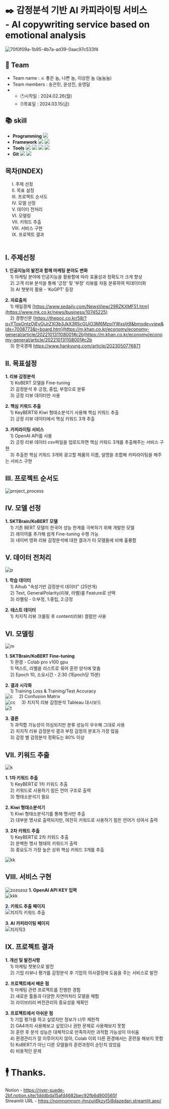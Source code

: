# ✒️ 감정분석 기반 AI 카피라이팅 서비스</br>- AI copywriting service based on emotional analysis
![70f0f09a-1b95-4b7a-ad39-0aac97c533f4](https://github.com/songeunmin/NomNomNom/assets/144300743/3661d503-bb8f-41c7-9045-8eb36b90f130)
## 👥 Team
- Team name : ⚔️ 좋은 놈, 나쁜 놈, 이상한 놈 (놈놈놈)
- Team members : 송은민, 윤성진, 송영달
- * :clock1:시작일 : 2024.02.26(월)
  * ⏰목표일 : 2024.03.15(금)
## :books: skill
- **Programming** <img src="https://img.shields.io/badge/Python-3776AB?style=for-the-badge&logo=Python&logoColor=white">
- **Framework** <img src="https://img.shields.io/badge/Streamlit-FF4B4B?style=for-the-badge&logo=Streamlit&logoColor=white"> <img src="https://img.shields.io/badge/openai-412991?style=for-the-badge&logo=openai&logoColor=white">
- **Tools** <img src="https://img.shields.io/badge/jupyter-F37626?style=for-the-badge&logo=jupyter&logoColor=white"> <img src="https://img.shields.io/badge/pycharm-000000?style=for-the-badge&logo=pycharm&logoColor=white"> <img src="https://img.shields.io/badge/googlecolab-F9AB00?style=for-the-badge&logo=googlecolab&logoColor=white"> <img src="https://img.shields.io/badge/tableau-E97627?style=for-the-badge&logo=tableau&logoColor=white">
- **Git** <img src="https://img.shields.io/badge/Git-F05032?style=for-the-badge&logo=jupyter&logoColor=white"> <img src="https://img.shields.io/badge/github-181717?style=for-the-badge&logo=github&logoColor=white">

## 목차(INDEX)
&emsp;&ensp;Ⅰ. 주제 선정</br>&emsp;&ensp;Ⅱ. 목표 설정</br>&emsp;&ensp;Ⅲ. 프로젝트 순서도</br>&emsp;&ensp;Ⅳ. 모델 선정</br>&emsp;&ensp;Ⅴ. 데이터 전처리</br>&emsp;&ensp;Ⅵ. 모델링</br>&emsp;&ensp;Ⅶ. 키워드 추출</br>&emsp;&ensp;Ⅷ. 서비스 구현</br>&emsp;&ensp;Ⅸ. 프로젝트 결과</br>&emsp;&ensp;

## Ⅰ. 주제선정

  **1. 인공지능의 발전과 함께 마케팅 분야도 변화**</br>
       &nbsp;&nbsp;&nbsp; 1) 마케팅 분야에 인공지능을 활용함에 따라 효율성과 정확도가 크게 향상</br>
       &nbsp;&nbsp;&nbsp; 2) 고객 리뷰 분석을 통해 ‘긍정’ 및 ‘부정’ 리뷰를 자동 분류하여 빅데이터화</br>
       &nbsp;&nbsp;&nbsp; 3) AI 챗봇의 활용 - ‘KoGPT’ 등장</br>
       
  **2. 자료출처**</br>
       &nbsp;&nbsp;&nbsp; 1) 매일경제 [https://www.sedaily.com/NewsView/29RZKXMF51.htm](https://www.mk.co.kr/news/business/10745225)</br>
       &nbsp;&nbsp;&nbsp; 2) 경향신문 [https://thepoc.co.kr/58/?q=YToxOntzOjEyOiJrZXl3b3JkX3R5cGUiO3M6MzoiYWxsIjt9&bmode=view&idx=7008773&t=board.htm](https://m.khan.co.kr/economy/economy-general/article/202210131108001#c2b)https://m.khan.co.kr/economy/economy-general/article/202210131108001#c2b</br>
       &nbsp;&nbsp;&nbsp; 3) 한국경제 https://www.hankyung.com/article/2023050776871

## Ⅱ. 목표설정

**1. 리뷰 감정분석**</br>
       &nbsp;&nbsp;&nbsp; 1) KoBERT 모델을 Fine-tuning</br>
       &nbsp;&nbsp;&nbsp; 2) 감정분석 후 긍정, 중립, 부정으로 분류</br>
       &nbsp;&nbsp;&nbsp; 3) 긍정 리뷰 데이터만 사용</br>
       
**2. 핵심 키워드 추출**</br>
       &nbsp;&nbsp;&nbsp; 1) KeyBERT와 Kiwi 형태소분석기 사용해 핵심 키워드 추출 </br>
       &nbsp;&nbsp;&nbsp; 2) 긍정 리뷰 데이터에서 핵심 키워드 3개 추출</br>
       
**3. 카피라이팅 서비스**</br>
       &nbsp;&nbsp;&nbsp; 1) OpenAI API를 사용</br>
       &nbsp;&nbsp;&nbsp; 2) 긍정 리뷰 데이터 csv파일을 업로드하면 핵심 키워드 3개를 추출해주는 서비스 구현</br>
       &nbsp;&nbsp;&nbsp; 3) 추출한 핵심 키워드 3개와 광고할 제품의 이름, 설명을 조합해 카피라이팅을 해주는 서비스 구현</br>

## Ⅲ. 프로젝트 순서도
![project_process](https://github.com/songeunmin/NomNomNom/assets/144300743/4c207200-0b1c-4a3c-9b77-3ebd3d6dda95)

## Ⅳ. 모델 선정
**1. SKTBrain/KoBERT 모델**</br>
       &nbsp;&nbsp;&nbsp; 1) 기존 BERT 모델의 한국어 성능 한계를 극복하기 위해 개발한 모델</br>
       &nbsp;&nbsp;&nbsp; 2) 레이어를 추가해 쉽게 Fine-tuning 수행 가능</br>
       &nbsp;&nbsp;&nbsp; 3) 네이버 영화 리뷰 감정분석에 대한 결과가 타 모델들에 비해 훌륭함</br>
       
## Ⅴ. 데이터 전처리
![p](https://github.com/songeunmin/NomNomNom/assets/144300743/b25fb19f-cbb7-4848-b660-0bed7c0cfc77)

**1. 학습 데이터**</br>
       &nbsp;&nbsp;&nbsp; 1) Aihub "속성기반 감정분석 데이터" (25만개)</br>
       &nbsp;&nbsp;&nbsp; 2) Text, GeneralPolarity(리뷰, 라벨)를 Feature로 선택</br>
       &nbsp;&nbsp;&nbsp; 3) 라벨링 - 0:부정, 1:중립, 2:긍정</br>
       
**2. 테스트 데이터**</br>
       &nbsp;&nbsp;&nbsp; 1) 치지직 리뷰 크롤링 후 content(리뷰) 컬럼만 사용 </br>
       
## Ⅵ. 모델링
![m](https://github.com/songeunmin/NomNomNom/assets/144300743/864a4705-c2fa-4e6c-801a-1c4721999c0e)

**1. SKTBrain/KoBERT Fine-tuning**</br>
       &nbsp;&nbsp;&nbsp; 1) 환경 - Colab pro v100 gpu</br>
       &nbsp;&nbsp;&nbsp; 1) 텍스트, 라벨을 리스트로 묶어 훈련 양식에 맞춤</br>
       &nbsp;&nbsp;&nbsp; 2) Epoch 10, 소요시간 - 2:30 (1Epoch당 15분)</br>

**2. 결과 시각화**</br>
       &nbsp;&nbsp;&nbsp; 1) Training Loss & Training/Test Accuracy</br>![c](https://github.com/songeunmin/NomNomNom/assets/144300743/75a3ffba-76dd-41da-bd4d-40025ecda73e)
       &nbsp;&nbsp;&nbsp; 2) Confusion Matrix</br>![cc](https://github.com/songeunmin/NomNomNom/assets/144300743/1f829dd1-40be-4100-8d19-453790126885)
       &nbsp;&nbsp;&nbsp; 3) 치지직 리뷰 감정분석 Tableau 대시보드</br>![t](https://github.com/songeunmin/NomNomNom/assets/144300743/cb62f690-8efd-43a9-8aaf-0453d0a45a60)
       
**3. 결론**</br>
       &nbsp;&nbsp;&nbsp; 1) 과적합 가능성이 의심되지만 분류 성능이 우수해 그대로 사용</br>
       &nbsp;&nbsp;&nbsp; 2) 치지직 리뷰 감정분석 결과 부정 감정의 분포가 가장 많음</br>
       &nbsp;&nbsp;&nbsp; 3) 감정 별 감정분석 정확도는 80% 이상</br>
       
## Ⅶ. 키워드 추출
![k](https://github.com/songeunmin/NomNomNom/assets/144300743/16f245cf-aee1-4f3d-a0a8-5c6c643418c3)

**1. 1차 키워드 추출**</br>
       &nbsp;&nbsp;&nbsp; 1) KeyBERT로 1차 키워드 추출</br>
       &nbsp;&nbsp;&nbsp; 2) 키워드로 사용하기 힘든 언어 구조로 출력</br>
       &nbsp;&nbsp;&nbsp; 3) 형태소분석기 필요</br>

**2. Kiwi 형태소분석기**</br>
       &nbsp;&nbsp;&nbsp; 1) Kiwi 형태소분석기를 통해 명사만 추출</br>
       &nbsp;&nbsp;&nbsp; 2) 대부분 명사로 출력되지만, 여전히 키워드로 사용하기 힘든 언어가 섞여서 출력</br>

**3. 2차 키워드 추출**</br>
       &nbsp;&nbsp;&nbsp; 1) KeyBERT로 2차 키워드 추출</br>
       &nbsp;&nbsp;&nbsp; 2) 완벽한 명사 형태의 키워드가 출력</br>
       &nbsp;&nbsp;&nbsp; 3) 중요도가 가장 높은 상위 핵심 키워드 3개를 추출</br>
       
![kk](https://github.com/songeunmin/NomNomNom/assets/144300743/2259b8f1-fb21-4a54-9fcd-b146d07cf4ed)
       
## Ⅷ. 서비스 구현
![zozozoz](https://github.com/songeunmin/NomNomNom/assets/144300743/930d6da9-5d47-4912-b758-dfe35ae1b959)
**1. OpenAI API KEY 입력**</br>
![kkk](https://github.com/songeunmin/NomNomNom/assets/144300743/5b2ef095-f3a9-4891-b885-ee208a3b5ea2)

**2. 키워드 추출 페이지**</br>
![치지직 키워드 추출](https://github.com/songeunmin/NomNomNom/assets/144300743/4337eb7e-c8a8-4d4b-87b6-76d641fa86ba)

**3. AI 카피라이팅 페이지**</br>
![치지직3](https://github.com/songeunmin/NomNomNom/assets/144300743/190425ab-18f4-4b4d-8cae-0b4f5cbe1f6c)


## Ⅸ. 프로젝트 결과
**1. 개선 및 발전사항**</br>
       &nbsp;&nbsp;&nbsp; 1) 마케팅 챗봇으로 발전</br>
       &nbsp;&nbsp;&nbsp; 2) 기업 리뷰나 평가를 감정분석 후 기업의 의사결정에 도움을 주는 서비스로 발전</br>

**2. 프로젝트에서 배운 점**</br>
       &nbsp;&nbsp;&nbsp; 1) 마케팅 관련 프로젝트를 진행한 경험</br>
       &nbsp;&nbsp;&nbsp; 2) 새로운 툴들과 다양한 자연어처리 모델을 체험</br>
       &nbsp;&nbsp;&nbsp; 3) 라이브러리 버전관리의 중요성을 재확인</br>
       
**3. 프로젝트에서 아쉬운 점**</br>
       &nbsp;&nbsp;&nbsp; 1) 기업 평가를 하고 싶었지만 정보가 너무 제한적</br>
       &nbsp;&nbsp;&nbsp; 2) GA4까지 사용해보고 싶었으나 권한 문제로 사용해보지 못함</br>
       &nbsp;&nbsp;&nbsp; 3) 훈련 후 분석 성능은 대체적으로 만족하지만 과적합 가능성이 아쉬움</br>
       &nbsp;&nbsp;&nbsp; 4) 환경관리가 잘 이루어지지 않아, Colab 이외 다른 환경에서는 훈련을 해보지 못함</br>
       &nbsp;&nbsp;&nbsp; 5) KoBERT가 아닌 다른 모델들의 훈련과정이 순탄치 않았음</br>
       &nbsp;&nbsp;&nbsp; 6) 비용적인 문제</br>

# 🕴️ Thanks.

Notion - https://river-suede-2bf.notion.site/1dddbda15afd4682bec92fb6d900565f</br>
Streamlit URL - https://nomnomnom-jhnzuii6kzyt5i8dazedan.streamlit.app/</br>
